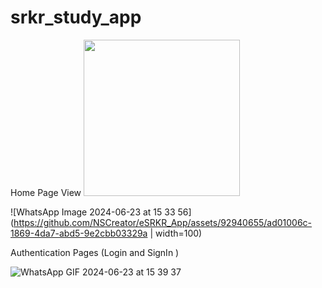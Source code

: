 # srkr_study_app
Home Page View
<img src="https://github.com/NSCreator/eSRKR_App/assets/92940655/ad01006c-1869-4da7-abd5-9e2cbb03329a" height="250">

![WhatsApp Image 2024-06-23 at 15 33 56](https://github.com/NSCreator/eSRKR_App/assets/92940655/ad01006c-1869-4da7-abd5-9e2cbb03329a | width=100)

Authentication Pages (Login and SignIn )

![WhatsApp GIF 2024-06-23 at 15 39 37](https://github.com/NSCreator/eSRKR_App/assets/92940655/892b0f71-26b5-4f1c-9e98-bd30fb123178)
